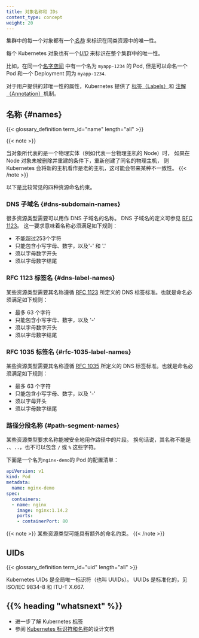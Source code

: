 ```yaml
---
title: 对象名称和 IDs
content_type: concept
weight: 20
---
```


<!-- overview -->

<!--
Each object in your cluster has a [_Name_](#names) that is unique for that type of resource.
Every Kubernetes object also has a [_UID_](#uids) that is unique across your whole cluster.

For example, you can only have one Pod named `myapp-1234` within the same [namespace](/docs/concepts/overview/working-with-objects/namespaces/), but you can have one Pod and one Deployment that are each named `myapp-1234`.
-->

集群中的每一个对象都有一个[_名称_](#names) 来标识在同类资源中的唯一性。

每个 Kubernetes 对象也有一个[_UID_](#uids) 来标识在整个集群中的唯一性。

比如，在同一个[名字空间](/zh/docs/concepts/overview/working-with-objects/namespaces/)
中有一个名为 `myapp-1234` 的 Pod, 但是可以命名一个 Pod 和一个 Deployment 同为 `myapp-1234`.

<!--
For non-unique user-provided attributes, Kubernetes provides [labels](/docs/user-guide/labels) and [annotations](/docs/concepts/overview/working-with-objects/annotations/).
-->
对于用户提供的非唯一性的属性，Kubernetes 提供了
[标签（Labels）](/zh/docs/concepts/working-with-objects/labels)和
[注解（Annotation）](/zh/docs/concepts/overview/working-with-objects/annotations/)机制。

<!-- body -->

<!--
## Names
-->
## 名称  {#names}

{{< glossary_definition term_id="name" length="all" >}}

{{< note >}}
<!--
In cases when objects represent a physical entity, like a Node representing a physical host, when the host is re-created under the same name without deleting and re-creating the Node, Kubernetes treats the new host as the old one, which may lead to inconsistencies.
-->
当对象所代表的是一个物理实体（例如代表一台物理主机的 Node）时，
如果在 Node 对象未被删除并重建的条件下，重新创建了同名的物理主机，
则 Kubernetes 会将新的主机看作是老的主机，这可能会带来某种不一致性。
{{< /note >}}

<!--
Below are four types of commonly used name constraints for resources.
-->
以下是比较常见的四种资源命名约束。

<!--
### DNS Subdomain Names

Most resource types require a name that can be used as a DNS subdomain name
as defined in [RFC 1123](https://tools.ietf.org/html/rfc1123).
This means the name must:

- contain no more than 253 characters
- contain only lowercase alphanumeric characters, '-' or '.'
- start with an alphanumeric character
- end with an alphanumeric character
-->

### DNS 子域名  {#dns-subdomain-names}

很多资源类型需要可以用作 DNS 子域名的名称。
DNS 子域名的定义可参见 [RFC 1123](https://tools.ietf.org/html/rfc1123)。
这一要求意味着名称必须满足如下规则：

- 不能超过253个字符
- 只能包含小写字母、数字，以及'-' 和 '.'
- 须以字母数字开头
- 须以字母数字结尾

<!--
### DNS Label Names

Some resource types require their names to follow the DNS
label standard as defined in [RFC 1123](https://tools.ietf.org/html/rfc1123).
This means the name must:

- contain at most 63 characters
- contain only lowercase alphanumeric characters or '-'
- start with an alphanumeric character
- end with an alphanumeric character
-->
### RFC 1123 标签名    {#dns-label-names}

某些资源类型需要其名称遵循 [RFC 1123](https://tools.ietf.org/html/rfc1123)
所定义的 DNS 标签标准。也就是命名必须满足如下规则：

- 最多 63 个字符
- 只能包含小写字母、数字，以及 '-'
- 须以字母数字开头
- 须以字母数字结尾


<!--
### RFC 1035 Label Names

Some resource types require their names to follow the DNS
label standard as defined in [RFC 1035](https://tools.ietf.org/html/rfc1035).
This means the name must:

- contain at most 63 characters
- contain only lowercase alphanumeric characters or '-'
- start with an alphabetic character
- end with an alphanumeric character
-->
### RFC 1035 标签名   {#rfc-1035-label-names}

某些资源类型需要其名称遵循 [RFC 1035](https://tools.ietf.org/html/rfc1035)
所定义的 DNS 标签标准。也就是命名必须满足如下规则：

- 最多 63 个字符
- 只能包含小写字母、数字，以及 '-'
- 须以字母开头
- 须以字母数字结尾

<!--
### Path Segment Names

Some resource types require their names to be able to be safely encoded as a
path segment. In other words, the name may not be "." or ".." and the name may
not contain "/" or "%".
-->
### 路径分段名称    {#path-segment-names}

某些资源类型要求名称能被安全地用作路径中的片段。
换句话说，其名称不能是 `.`、`..`，也不可以包含 `/` 或 `%` 这些字符。

<!--
Here’s an example manifest for a Pod named `nginx-demo`.
-->
下面是一个名为`nginx-demo`的 Pod 的配置清单：

```yaml
apiVersion: v1
kind: Pod
metadata:
  name: nginx-demo
spec:
  containers:
  - name: nginx
    image: nginx:1.14.2
    ports:
    - containerPort: 80
```

<!--
Some resource types have additional restrictions on their names.
-->
{{< note >}}
某些资源类型可能具有额外的命名约束。
{{< /note >}}

## UIDs

{{< glossary_definition term_id="uid" length="all" >}}

<!--
Kubernetes UIDs are universally unique identifiers (also known as UUIDs).
UUIDs are standardized as ISO/IEC 9834-8 and as ITU-T X.667.
-->
Kubernetes UIDs 是全局唯一标识符（也叫 UUIDs）。
UUIDs 是标准化的，见 ISO/IEC 9834-8 和 ITU-T X.667.  

## {{% heading "whatsnext" %}}

<!--
* Read about [labels](/docs/concepts/overview/working-with-objects/labels/) in Kubernetes.
* See the [Identifiers and Names in Kubernetes](https://git.k8s.io/community/contributors/design-proposals/architecture/identifiers.md) design document.
-->
* 进一步了解 Kubernetes [标签](/zh/docs/concepts/overview/working-with-objects/labels/)
* 参阅 [Kubernetes 标识符和名称](https://git.k8s.io/community/contributors/design-proposals/architecture/identifiers.md)的设计文档


